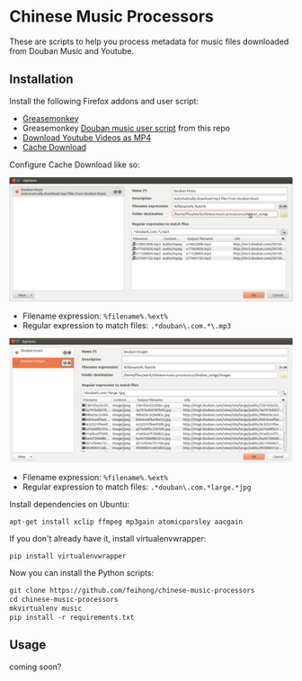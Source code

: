 Chinese Music Processors
========================

These are scripts to help you process metadata for music files downloaded from Douban Music and Youtube.

Installation
------------

Install the following Firefox addons and user script:

- [Greasemonkey](https://addons.mozilla.org/en-us/firefox/addon/greasemonkey/)
- Greasemonkey [Douban music user script](https://raw.githubusercontent.com/feihong/chinese-music-processors/master/douban_song_metadata.user.js) from this repo
- [Download Youtube Videos as MP4](https://addons.mozilla.org/en-us/firefox/addon/download-youtube/)
- [Cache Download](https://addons.mozilla.org/en-us/firefox/addon/cachedownload/)

Configure Cache Download like so:

![](https://raw.githubusercontent.com/feihong/chinese-music-processors/master/images/cache_download_rule_mp3.png)

- Filename expression: `%filename%.%ext%`
- Regular expression to match files: `.*douban\.com.*\.mp3`

![](https://raw.githubusercontent.com/feihong/chinese-music-processors/master/images/cache_download_rule_jpg.png)

- Filename expression: `%filename%.%ext%`
- Regular expression to match files: `.*douban\.com.*large.*jpg`

Install dependencies on Ubuntu:

```
apt-get install xclip ffmpeg mp3gain atomicparsley aacgain
```

If you don't already have it, install virtualenvwrapper:

```
pip install virtualenvwrapper
```

Now you can install the Python scripts:

```
git clone https://github.com/feihong/chinese-music-processors
cd chinese-music-processors
mkvirtualenv music
pip install -r requirements.txt
```

Usage
-----

coming soon?
